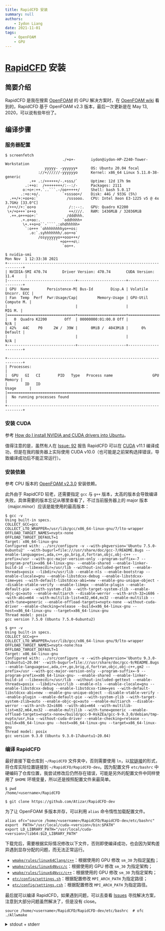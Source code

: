 ```yaml
---
title: RapidCFD 安装
summary: null
authors:
    - Iydon Liang
date: 2021-11-01
tags:
    - OpenFOAM
    - GPU
---
```


# [RapidCFD](https://github.com/Atizar/RapidCFD-dev) 安装
## 简要介绍
RapidCFD 是我在搜索 [OpenFOAM](https://openfoam.org/) 的 GPU 解决方案时，在 [OpenFOAM wiki](https://openfoamwiki.net/index.php/GPGPU) 看到的，RapidCFD 基于 OpenFOAM v2.3 版本，最后一次更新是在 May 13, 2020，可以说有些年份了。


## 编译步骤
### 服务器配置
```text linenums="1"
$ screenfetch
                          ./+o+-       iydon@iydon-HP-Z240-Tower-Workstation
                  yyyyy- -yyyyyy+      OS: Ubuntu 20.04 focal
               ://+//////-yyyyyyo      Kernel: x86_64 Linux 5.11.0-38-generic
           .++ .:/++++++/-.+sss/`      Uptime: 12d 17h 9m
         .:++o:  /++++++++/:--:/-      Packages: 2111
        o:+o+:++.`..```.-/oo+++++/     Shell: bash 5.0.17
       .:+o:+o/.          `+sssoo+/    Disk: 44G / 933G (5%)
  .++/+:+oo+o:`             /sssooo.   CPU: Intel Xeon E3-1225 v5 @ 4x 3.7GHz [33.0°C]
 /+++//+:`oo+o               /::--:.   GPU: Quadro K2200
 \+/+o+++`o++o               ++////.   RAM: 1436MiB / 32036MiB
  .++.o+++oo+:`             /dddhhh.
       .+.o+oo:.          `oddhhhh+
        \+.++o+o``-````.:ohdhhhhh+
         `:o+++ `ohhhhhhhhyo++os:
           .o:`.syhhhhhhh/.oo++o`
               /osyyyyyyo++ooo+++/
                   ````` +oo+++o\:
                          `oo++.
```

```text linenums="1"
$ nvidia-smi
Mon Nov  1 12:33:38 2021
+-----------------------------------------------------------------------------+
| NVIDIA-SMI 470.74       Driver Version: 470.74       CUDA Version: 11.4     |
|-------------------------------+----------------------+----------------------+
| GPU  Name        Persistence-M| Bus-Id        Disp.A | Volatile Uncorr. ECC |
| Fan  Temp  Perf  Pwr:Usage/Cap|         Memory-Usage | GPU-Util  Compute M. |
|                               |                      |               MIG M. |
|===============================+======================+======================|
|   0  Quadro K2200        Off  | 00000000:01:00.0 Off |                  N/A |
| 42%   44C    P0     2W /  39W |      0MiB /  4043MiB |      0%      Default |
|                               |                      |                  N/A |
+-------------------------------+----------------------+----------------------+

+-----------------------------------------------------------------------------+
| Processes:                                                                  |
|  GPU   GI   CI        PID   Type   Process name                  GPU Memory |
|        ID   ID                                                   Usage      |
|=============================================================================|
|  No running processes found                                                 |
+-----------------------------------------------------------------------------+
```

### 安装 CUDA
参考 [How do I install NVIDIA and CUDA drivers into Ubuntu](https://askubuntu.com/questions/1077061/how-do-i-install-nvidia-and-cuda-drivers-into-ubuntu/1077063#1077063)。

值得注意的是，虽然有人在 [Issue: 92](https://github.com/Atizar/RapidCFD-dev/issues/92) 报告 RapidCFD 可以在 [CUDA](https://developer.nvidia.com/cuda-toolkit) v11.1 编译成功，但是在我的服务器上实际使用 CUDA v10.0（也可能是之前架构选择错误，导致编译成功后不能正常运行）。

### 安装依赖
参考 CPU 版本的 [OpenFOAM v2.3.0](https://openfoamwiki.net/index.php/Installation/Linux/OpenFOAM-2.3.0/Ubuntu) 安装依赖。

此外由于 RapidCFD 较老，还需要指定 `gcc` 与 `g++` 版本，太高的版本会导致编译失败，具体需要的版本忘记从哪里查看了，不过当前服务器上的 major 版本（major.minor）应该是能使用的最高版本：
```shell linenums="1"
$ gcc -v
Using built-in specs.
COLLECT_GCC=gcc
COLLECT_LTO_WRAPPER=/usr/lib/gcc/x86_64-linux-gnu/7/lto-wrapper
OFFLOAD_TARGET_NAMES=nvptx-none
OFFLOAD_TARGET_DEFAULT=1
Target: x86_64-linux-gnu
Configured with: ../src/configure -v --with-pkgversion='Ubuntu 7.5.0-6ubuntu2' --with-bugurl=file:///usr/share/doc/gcc-7/README.Bugs --enable-languages=c,ada,c++,go,brig,d,fortran,objc,obj-c++ --prefix=/usr --with-gcc-major-version-only --program-suffix=-7 --program-prefix=x86_64-linux-gnu- --enable-shared --enable-linker-build-id --libexecdir=/usr/lib --without-included-gettext --enable-threads=posix --libdir=/usr/lib --enable-nls --enable-bootstrap --enable-clocale=gnu --enable-libstdcxx-debug --enable-libstdcxx-time=yes --with-default-libstdcxx-abi=new --enable-gnu-unique-object --disable-vtable-verify --enable-libmpx --enable-plugin --enable-default-pie --with-system-zlib --with-target-system-zlib --enable-objc-gc=auto --enable-multiarch --disable-werror --with-arch-32=i686 --with-abi=m64 --with-multilib-list=m32,m64,mx32 --enable-multilib --with-tune=generic --enable-offload-targets=nvptx-none --without-cuda-driver --enable-checking=release --build=x86_64-linux-gnu --host=x86_64-linux-gnu --target=x86_64-linux-gnu
Thread model: posix
gcc version 7.5.0 (Ubuntu 7.5.0-6ubuntu2)

$ g++ -v
Using built-in specs.
COLLECT_GCC=g++
COLLECT_LTO_WRAPPER=/usr/lib/gcc/x86_64-linux-gnu/9/lto-wrapper
OFFLOAD_TARGET_NAMES=nvptx-none:hsa
OFFLOAD_TARGET_DEFAULT=1
Target: x86_64-linux-gnu
Configured with: ../src/configure -v --with-pkgversion='Ubuntu 9.3.0-17ubuntu1~20.04' --with-bugurl=file:///usr/share/doc/gcc-9/README.Bugs --enable-languages=c,ada,c++,go,brig,d,fortran,objc,obj-c++,gm2 --prefix=/usr --with-gcc-major-version-only --program-suffix=-9 --program-prefix=x86_64-linux-gnu- --enable-shared --enable-linker-build-id --libexecdir=/usr/lib --without-included-gettext --enable-threads=posix --libdir=/usr/lib --enable-nls --enable-clocale=gnu --enable-libstdcxx-debug --enable-libstdcxx-time=yes --with-default-libstdcxx-abi=new --enable-gnu-unique-object --disable-vtable-verify --enable-plugin --enable-default-pie --with-system-zlib --with-target-system-zlib=auto --enable-objc-gc=auto --enable-multiarch --disable-werror --with-arch-32=i686 --with-abi=m64 --with-multilib-list=m32,m64,mx32 --enable-multilib --with-tune=generic --enable-offload-targets=nvptx-none=/build/gcc-9-HskZEa/gcc-9-9.3.0/debian/tmp-nvptx/usr,hsa --without-cuda-driver --enable-checking=release --build=x86_64-linux-gnu --host=x86_64-linux-gnu --target=x86_64-linux-gnu
Thread model: posix
gcc version 9.3.0 (Ubuntu 9.3.0-17ubuntu1~20.04)
```

### 编译 RapidCFD
最好直接下载仓库到 `~/RapidCFD` 文件夹中，否则需要使用 `ln`，以[软链接](https://en.wikipedia.org/wiki/Symbolic_link)的形式，将仓库实际位置链接到 `~/RapidCFD/RapidCFD-dev`。因为配置文件 `etc/bashrc` 中硬编码了仓库位置，我尝试修改后仍然存在错误，可能是另外的配置文件中同样使用了 `$HOME` 环境变量，所以还是按照配置文件来最简单。
```shell linenums="1"
$ pwd
/home/<username>/RapidCFD

$ git clone https://github.com/Atizar/RapidCFD-dev
```

为了让 OpenFOAM 多版本并存，可以利用 `alias` 命令惰性加载配置文件。
```shell linenums="1"
alias ofc="source /home/<username>/RapidCFD/RapidCFD-dev/etc/bashrc"
export  PATH="/usr/local/cuda-<version>/bin:$PATH"
export LD_LIBRARY_PATH="/usr/local/cuda-<version>/lib64:$LD_LIBRARY_PATH"
```

下载完后，需要根据实际情况修改以下文件，否则即使编译成功，也会因为架构差异遇到显存分配的问题，而无法正常运行。

- [`wmake/rules/linux64Clang/c++`](https://github.com/Atizar/RapidCFD-dev/blob/master/wmake/rules/linux64Clang/c++)：根据使用的 GPU 修改 `sm_30` 为指定[架构](https://developer.nvidia.com/cuda-gpus)；
- [`wmake/rules/linux64Nvcc/c`](https://github.com/Atizar/RapidCFD-dev/blob/master/wmake/rules/linux64Nvcc/c)：根据使用的 GPU 修改 `sm_30` 为指定架构；
- [`wmake/rules/linux64Nvcc/c++`](https://github.com/Atizar/RapidCFD-dev/blob/master/wmake/rules/linux64Nvcc/c++)：根据使用的 GPU 修改 `sm_30` 为指定架构；
- [`etc/config/settings.sh`](https://github.com/Atizar/RapidCFD-dev/blob/master/etc/config/settings.sh)：根据配置修改 `MPI_ARCH_PATH` 为指定路径；
- [`etc/config/settings.csh`](https://github.com/Atizar/RapidCFD-dev/blob/master/etc/config/settings.csh)：根据配置修改 `MPI_ARCH_PATH` 为指定路径。

最后就可以编译 RapidCFD，如果遇到问题，可以去查看 [Issues](https://github.com/Atizar/RapidCFD-dev/issues) 寻找解决方案，注意到大部分问题虽然解决了，但是没有 close。
```shell linenums="1"
source /home/<username>/RapidCFD/RapidCFD-dev/etc/bashrc  # ofc
./Allwmake
```

<details>
<summary>stdout + stderr</summary>
```text linenums="1"
make: Nothing to be done for 'all'.
no ThirdParty sources found - skipping
+ wmakePrintBuild -check
same version as previous build
+ wmakeLnInclude OpenFOAM
+ wmakeLnInclude OSspecific/POSIX
+ Pstream/Allwmake
+ wmake libso dummy
'/home/<username>/RapidCFD/RapidCFD-dev/platforms/linux64NvccDPOpt/lib/dummy/libPstream.so' is up to date.
+ set +x

Note: ignore spurious warnings about missing mpicxx.h headers

wmake libso mpi
'/home/<username>/RapidCFD/RapidCFD-dev/platforms/linux64NvccDPOpt/lib/openmpi-4.0.2/libPstream.so' is up to date.
+ OSspecific/POSIX/Allwmake
'/home/<username>/RapidCFD/RapidCFD-dev/platforms/linux64NvccDPOpt/lib/libOSspecific.o' is up to date.
+ wmake libso OpenFOAM
'/home/<username>/RapidCFD/RapidCFD-dev/platforms/linux64NvccDPOpt/lib/libOpenFOAM.so' is up to date.
+ wmake libso fileFormats
'/home/<username>/RapidCFD/RapidCFD-dev/platforms/linux64NvccDPOpt/lib/libfileFormats.so' is up to date.
+ wmake libso surfMesh
'/home/<username>/RapidCFD/RapidCFD-dev/platforms/linux64NvccDPOpt/lib/libsurfMesh.so' is up to date.
+ wmake libso triSurface
'/home/<username>/RapidCFD/RapidCFD-dev/platforms/linux64NvccDPOpt/lib/libtriSurface.so' is up to date.
+ wmake libso meshTools
'/home/<username>/RapidCFD/RapidCFD-dev/platforms/linux64NvccDPOpt/lib/libmeshTools.so' is up to date.
+ wmake libso edgeMesh
'/home/<username>/RapidCFD/RapidCFD-dev/platforms/linux64NvccDPOpt/lib/libedgeMesh.so' is up to date.
+ wmake libso finiteVolume
'/home/<username>/RapidCFD/RapidCFD-dev/platforms/linux64NvccDPOpt/lib/libfiniteVolume.so' is up to date.
+ wmake libso lagrangian/basic
'/home/<username>/RapidCFD/RapidCFD-dev/platforms/linux64NvccDPOpt/lib/liblagrangian.so' is up to date.
+ wmake libso genericPatchFields
'/home/<username>/RapidCFD/RapidCFD-dev/platforms/linux64NvccDPOpt/lib/libgenericPatchFields.so' is up to date.
+ wmake libso sampling
'/home/<username>/RapidCFD/RapidCFD-dev/platforms/linux64NvccDPOpt/lib/libsampling.so' is up to date.
+ wmake libso dynamicFvMesh
'/home/<username>/RapidCFD/RapidCFD-dev/platforms/linux64NvccDPOpt/lib/libdynamicFvMesh.so' is up to date.
+ thermophysicalModels/Allwmake
+ wmake libso specie
'/home/<username>/RapidCFD/RapidCFD-dev/platforms/linux64NvccDPOpt/lib/libspecie.so' is up to date.
+ wmake libso solidSpecie
'/home/<username>/RapidCFD/RapidCFD-dev/platforms/linux64NvccDPOpt/lib/libsolidSpecie.so' is up to date.
+ wmake libso thermophysicalFunctions
'/home/<username>/RapidCFD/RapidCFD-dev/platforms/linux64NvccDPOpt/lib/libthermophysicalFunctions.so' is up to date.
+ ./properties/Allwmake
+ wmake libso liquidProperties
'/home/<username>/RapidCFD/RapidCFD-dev/platforms/linux64NvccDPOpt/lib/libliquidProperties.so' is up to date.+ wmake libso liquidMixtureProperties
'/home/<username>/RapidCFD/RapidCFD-dev/platforms/linux64NvccDPOpt/lib/libliquidMixtureProperties.so' is up to date.
+ wmake libso solidProperties
'/home/<username>/RapidCFD/RapidCFD-dev/platforms/linux64NvccDPOpt/lib/libsolidProperties.so' is up to date. + wmake libso solidMixtureProperties
'/home/<username>/RapidCFD/RapidCFD-dev/platforms/linux64NvccDPOpt/lib/libsolidMixtureProperties.so' is up to date.
+ wmake libso basic
'/home/<username>/RapidCFD/RapidCFD-dev/platforms/linux64NvccDPOpt/lib/libfluidThermophysicalModels.so' is up to date.
+ wmake libso barotropicCompressibilityModel
'/home/<username>/RapidCFD/RapidCFD-dev/platforms/linux64NvccDPOpt/lib/libbarotropicCompressibilityModel.so' is up to date.
+ wmake libso solidThermo
'/home/<username>/RapidCFD/RapidCFD-dev/platforms/linux64NvccDPOpt/lib/libsolidThermo.so' is up to date.
+ wmake libso radiationModels
'/home/<username>/RapidCFD/RapidCFD-dev/platforms/linux64NvccDPOpt/lib/libradiationModels.so' is up to date. + transportModels/Allwmake
+ wmake libso twoPhaseMixture
'/home/<username>/RapidCFD/RapidCFD-dev/platforms/linux64NvccDPOpt/lib/libtwoPhaseMixture.so' is up to date. + wmake libso interfaceProperties
'/home/<username>/RapidCFD/RapidCFD-dev/platforms/linux64NvccDPOpt/lib/libinterfaceProperties.so' is up to date.
+ wmake libso twoPhaseProperties
'/home/<username>/RapidCFD/RapidCFD-dev/platforms/linux64NvccDPOpt/lib/libtwoPhaseProperties.so' is up to date.
+ wmake libso incompressible
'/home/<username>/RapidCFD/RapidCFD-dev/platforms/linux64NvccDPOpt/lib/libincompressibleTransportModels.so' is up to date.
+ wmake libso compressible
'/home/<username>/RapidCFD/RapidCFD-dev/platforms/linux64NvccDPOpt/lib/libcompressibleTransportModels.so' is up to date.
+ wmake libso immiscibleIncompressibleTwoPhaseMixture
'/home/<username>/RapidCFD/RapidCFD-dev/platforms/linux64NvccDPOpt/lib/libimmiscibleIncompressibleTwoPhaseMixture.so' is up to date.
+ turbulenceModels/Allwmake
+ LES/Allwmake
+ wmakeLnInclude ../incompressible/LES
+ wmake libso LESfilters
'/home/<username>/RapidCFD/RapidCFD-dev/platforms/linux64NvccDPOpt/lib/libLESfilters.so' is up to date.
+ wmake libso LESdeltas
'/home/<username>/RapidCFD/RapidCFD-dev/platforms/linux64NvccDPOpt/lib/libLESdeltas.so' is up to date.
+ incompressible/Allwmake
+ wmake libso turbulenceModel
'/home/<username>/RapidCFD/RapidCFD-dev/platforms/linux64NvccDPOpt/lib/libincompressibleTurbulenceModel.so' is up to date.
+ wmake libso RAS
'/home/<username>/RapidCFD/RapidCFD-dev/platforms/linux64NvccDPOpt/lib/libincompressibleRASModels.so' is up to date.
+ wmake libso LES
'/home/<username>/RapidCFD/RapidCFD-dev/platforms/linux64NvccDPOpt/lib/libincompressibleLESModels.so' is up to date.
+ compressible/Allwmake
+ wmake libso turbulenceModel
'/home/<username>/RapidCFD/RapidCFD-dev/platforms/linux64NvccDPOpt/lib/libcompressibleTurbulenceModel.so' is up to date.
+ wmake libso RAS
'/home/<username>/RapidCFD/RapidCFD-dev/platforms/linux64NvccDPOpt/lib/libcompressibleRASModels.so' is up to date.
+ wmake libso LES
'/home/<username>/RapidCFD/RapidCFD-dev/platforms/linux64NvccDPOpt/lib/libcompressibleLESModels.so' is up to date.
+ wmake libso derivedFvPatchFields
'/home/<username>/RapidCFD/RapidCFD-dev/platforms/linux64NvccDPOpt/lib/libturbulenceDerivedFvPatchFields.so' is up to date.
+ TurbulenceModels/Allwmake
+ wmake libso turbulenceModels
'/home/<username>/RapidCFD/RapidCFD-dev/platforms/linux64NvccDPOpt/lib/libturbulenceModels.so' is up to date.+ wmake libso incompressible
'/home/<username>/RapidCFD/RapidCFD-dev/platforms/linux64NvccDPOpt/lib/libincompressibleTurbulenceModels.so' is up to date.
+ wmake libso compressible
'/home/<username>/RapidCFD/RapidCFD-dev/platforms/linux64NvccDPOpt/lib/libcompressibleTurbulenceModels.so' is up to date.
+ wmakeLnInclude phaseIncompressible
+ wmakeLnInclude phaseCompressible
+ wmake libso regionModels/regionModel
'/home/<username>/RapidCFD/RapidCFD-dev/platforms/linux64NvccDPOpt/lib/libregionModels.so' is up to date.
+ wmake libso fvMotionSolver
'/home/<username>/RapidCFD/RapidCFD-dev/platforms/linux64NvccDPOpt/lib/libfvMotionSolvers.so' is up to date. + wmake libso fvOptions
'/home/<username>/RapidCFD/RapidCFD-dev/platforms/linux64NvccDPOpt/lib/libfvOptions.so' is up to date.
+ postProcessing/Allwmake
+ wmake libo postCalc
'/home/<username>/RapidCFD/RapidCFD-dev/platforms/linux64NvccDPOpt/lib/postCalc.o' is up to date.
+ wmake libso foamCalcFunctions
'/home/<username>/RapidCFD/RapidCFD-dev/platforms/linux64NvccDPOpt/lib/libfoamCalcFunctions.so' is up to date.
+ functionObjects/Allwmake
+ wmake libso field
'/home/<username>/RapidCFD/RapidCFD-dev/platforms/linux64NvccDPOpt/lib/libfieldFunctionObjects.so' is up to date.
+ wmake libso forces
'/home/<username>/RapidCFD/RapidCFD-dev/platforms/linux64NvccDPOpt/lib/libforces.so' is up to date.
+ wmake libso fvTools
'/home/<username>/RapidCFD/RapidCFD-dev/platforms/linux64NvccDPOpt/lib/libFVFunctionObjects.so' is up to date.
+ wmake libso IO
'/home/<username>/RapidCFD/RapidCFD-dev/platforms/linux64NvccDPOpt/lib/libIOFunctionObjects.so' is up to date.
+ wmake libso jobControl
'/home/<username>/RapidCFD/RapidCFD-dev/platforms/linux64NvccDPOpt/lib/libjobControl.so' is up to date.
+ wmake libso systemCall
'/home/<username>/RapidCFD/RapidCFD-dev/platforms/linux64NvccDPOpt/lib/libsystemCall.so' is up to date.
+ wmake libso utilities
'/home/<username>/RapidCFD/RapidCFD-dev/platforms/linux64NvccDPOpt/lib/libutilityFunctionObjects.so' is up to date.
+ wmake libso sixDoFRigidBodyMotion
'/home/<username>/RapidCFD/RapidCFD-dev/platforms/linux64NvccDPOpt/lib/libsixDoFRigidBodyMotion.so' is up to date.
+ wmake all solvers/basic
make[1]: Entering directory '/opt/OpenFOAM/RapidCFD-dev/applications/solvers/basic/laplacianFoam'
make[1]: '/home/<username>/RapidCFD/RapidCFD-dev/platforms/linux64NvccDPOpt/bin/laplacianFoam' is up to date.make[1]: Leaving directory '/opt/OpenFOAM/RapidCFD-dev/applications/solvers/basic/laplacianFoam'
make[1]: Entering directory '/opt/OpenFOAM/RapidCFD-dev/applications/solvers/basic/potentialFoam'
make[1]: '/home/<username>/RapidCFD/RapidCFD-dev/platforms/linux64NvccDPOpt/bin/potentialFoam' is up to date.make[1]: Leaving directory '/opt/OpenFOAM/RapidCFD-dev/applications/solvers/basic/potentialFoam'
make[1]: Entering directory '/opt/OpenFOAM/RapidCFD-dev/applications/solvers/basic/scalarTransportFoam' make[1]: '/home/<username>/RapidCFD/RapidCFD-dev/platforms/linux64NvccDPOpt/bin/scalarTransportFoam' is up to date.
make[1]: Leaving directory '/opt/OpenFOAM/RapidCFD-dev/applications/solvers/basic/scalarTransportFoam'
+ wmake all solvers/incompressible
make[1]: Entering directory '/opt/OpenFOAM/RapidCFD-dev/applications/solvers/incompressible/adjointShapeOptimizationFoam'
make[1]: '/home/<username>/RapidCFD/RapidCFD-dev/platforms/linux64NvccDPOpt/bin/adjointShapeOptimizationFoam' is up to date.
make[1]: Leaving directory '/opt/OpenFOAM/RapidCFD-dev/applications/solvers/incompressible/adjointShapeOptimizationFoam'
make[1]: Entering directory '/opt/OpenFOAM/RapidCFD-dev/applications/solvers/incompressible/icoFoam'
make[1]: '/home/<username>/RapidCFD/RapidCFD-dev/platforms/linux64NvccDPOpt/bin/icoFoam' is up to date.
make[1]: Leaving directory '/opt/OpenFOAM/RapidCFD-dev/applications/solvers/incompressible/icoFoam'
make[1]: Entering directory '/opt/OpenFOAM/RapidCFD-dev/applications/solvers/incompressible/nonNewtonianIcoFoam'
make[1]: '/home/<username>/RapidCFD/RapidCFD-dev/platforms/linux64NvccDPOpt/bin/nonNewtonianIcoFoam' is up to date.
make[1]: Leaving directory '/opt/OpenFOAM/RapidCFD-dev/applications/solvers/incompressible/nonNewtonianIcoFoam'
+ wmake
make[1]: Entering directory '/opt/OpenFOAM/RapidCFD-dev/applications/solvers/incompressible/pimpleFoam' make[1]: '/home/<username>/RapidCFD/RapidCFD-dev/platforms/linux64NvccDPOpt/bin/pimpleFoam' is up to date.
make[1]: Leaving directory '/opt/OpenFOAM/RapidCFD-dev/applications/solvers/incompressible/pimpleFoam'
+ wmake SRFPimpleFoam
make[1]: Entering directory '/opt/OpenFOAM/RapidCFD-dev/applications/solvers/incompressible/pimpleFoam/SRFPimpleFoam'
make[1]: '/home/<username>/RapidCFD/RapidCFD-dev/platforms/linux64NvccDPOpt/bin/SRFPimpleFoam' is up to date.make[1]: Leaving directory '/opt/OpenFOAM/RapidCFD-dev/applications/solvers/incompressible/pimpleFoam/SRFPimpleFoam'
+ wmake pimpleDyMFoam
make[1]: Entering directory '/opt/OpenFOAM/RapidCFD-dev/applications/solvers/incompressible/pimpleFoam/pimpleDyMFoam'
make[1]: '/home/<username>/RapidCFD/RapidCFD-dev/platforms/linux64NvccDPOpt/bin/pimpleDyMFoam' is up to date.make[1]: Leaving directory '/opt/OpenFOAM/RapidCFD-dev/applications/solvers/incompressible/pimpleFoam/pimpleDyMFoam'
make[1]: Entering directory '/opt/OpenFOAM/RapidCFD-dev/applications/solvers/incompressible/pisoFoam'
make[1]: '/home/<username>/RapidCFD/RapidCFD-dev/platforms/linux64NvccDPOpt/bin/pisoFoam' is up to date.
make[1]: Leaving directory '/opt/OpenFOAM/RapidCFD-dev/applications/solvers/incompressible/pisoFoam'
make[1]: Entering directory '/opt/OpenFOAM/RapidCFD-dev/applications/solvers/incompressible/shallowWaterFoam'
make[1]: '/home/<username>/RapidCFD/RapidCFD-dev/platforms/linux64NvccDPOpt/bin/shallowWaterFoam' is up to date.
make[1]: Leaving directory '/opt/OpenFOAM/RapidCFD-dev/applications/solvers/incompressible/shallowWaterFoam'
+ wmake
make[1]: Entering directory '/opt/OpenFOAM/RapidCFD-dev/applications/solvers/incompressible/simpleFoam' make[1]: '/home/<username>/RapidCFD/RapidCFD-dev/platforms/linux64NvccDPOpt/bin/simpleFoam' is up to date.
make[1]: Leaving directory '/opt/OpenFOAM/RapidCFD-dev/applications/solvers/incompressible/simpleFoam'
+ wmake SRFSimpleFoam
make[1]: Entering directory '/opt/OpenFOAM/RapidCFD-dev/applications/solvers/incompressible/simpleFoam/SRFSimpleFoam'
make[1]: '/home/<username>/RapidCFD/RapidCFD-dev/platforms/linux64NvccDPOpt/bin/SRFSimpleFoam' is up to date.make[1]: Leaving directory '/opt/OpenFOAM/RapidCFD-dev/applications/solvers/incompressible/simpleFoam/SRFSimpleFoam'
+ wmake porousSimpleFoam
make[1]: Entering directory '/opt/OpenFOAM/RapidCFD-dev/applications/solvers/incompressible/simpleFoam/porousSimpleFoam'
make[1]: '/home/<username>/RapidCFD/RapidCFD-dev/platforms/linux64NvccDPOpt/bin/porousSimpleFoam' is up to date.
make[1]: Leaving directory '/opt/OpenFOAM/RapidCFD-dev/applications/solvers/incompressible/simpleFoam/porousSimpleFoam'
+ wmake all solvers/compressible
+ wmake libso BCs
make[1]: Entering directory '/opt/OpenFOAM/RapidCFD-dev/applications/solvers/compressible/rhoCentralFoam/BCs'
'/home/<username>/RapidCFD/RapidCFD-dev/platforms/linux64NvccDPOpt/lib/librhoCentralFoam.so' is up to date.
make[1]: Leaving directory '/opt/OpenFOAM/RapidCFD-dev/applications/solvers/compressible/rhoCentralFoam/BCs'
+ wmake
make[1]: Entering directory '/opt/OpenFOAM/RapidCFD-dev/applications/solvers/compressible/rhoCentralFoam'
make[1]: '/home/<username>/RapidCFD/RapidCFD-dev/platforms/linux64NvccDPOpt/bin/rhoCentralFoam' is up to date.
make[1]: Leaving directory '/opt/OpenFOAM/RapidCFD-dev/applications/solvers/compressible/rhoCentralFoam'+ wmake rhoCentralDyMFoam
make[1]: Entering directory '/opt/OpenFOAM/RapidCFD-dev/applications/solvers/compressible/rhoCentralFoam/rhoCentralDyMFoam'
make[1]: '/home/<username>/RapidCFD/RapidCFD-dev/platforms/linux64NvccDPOpt/bin/rhoCentralDyMFoam' is up to date.
make[1]: Leaving directory '/opt/OpenFOAM/RapidCFD-dev/applications/solvers/compressible/rhoCentralFoam/rhoCentralDyMFoam'
+ wmake
make[1]: Entering directory '/opt/OpenFOAM/RapidCFD-dev/applications/solvers/compressible/rhoPimpleFoam'make[1]: '/home/<username>/RapidCFD/RapidCFD-dev/platforms/linux64NvccDPOpt/bin/rhoPimpleFoam' is up to date.make[1]: Leaving directory '/opt/OpenFOAM/RapidCFD-dev/applications/solvers/compressible/rhoPimpleFoam' + wmake rhoPimplecFoam
make[1]: Entering directory '/opt/OpenFOAM/RapidCFD-dev/applications/solvers/compressible/rhoPimpleFoam/rhoPimplecFoam'
make[1]: '/home/<username>/RapidCFD/RapidCFD-dev/platforms/linux64NvccDPOpt/bin/rhoPimplecFoam' is up to date.
make[1]: Leaving directory '/opt/OpenFOAM/RapidCFD-dev/applications/solvers/compressible/rhoPimpleFoam/rhoPimplecFoam'
+ wmake rhoPimpleDyMFoam
make[1]: Entering directory '/opt/OpenFOAM/RapidCFD-dev/applications/solvers/compressible/rhoPimpleFoam/rhoPimpleDyMFoam'
make[1]: '/home/<username>/RapidCFD/RapidCFD-dev/platforms/linux64NvccDPOpt/bin/rhoPimpleDyMFoam' is up to date.
make[1]: Leaving directory '/opt/OpenFOAM/RapidCFD-dev/applications/solvers/compressible/rhoPimpleFoam/rhoPimpleDyMFoam'
+ wmake
make[1]: Entering directory '/opt/OpenFOAM/RapidCFD-dev/applications/solvers/compressible/rhoSimpleFoam'make[1]: '/home/<username>/RapidCFD/RapidCFD-dev/platforms/linux64NvccDPOpt/bin/rhoSimpleFoam' is up to date.make[1]: Leaving directory '/opt/OpenFOAM/RapidCFD-dev/applications/solvers/compressible/rhoSimpleFoam' + wmake rhoPorousSimpleFoam
make[1]: Entering directory '/opt/OpenFOAM/RapidCFD-dev/applications/solvers/compressible/rhoSimpleFoam/rhoPorousSimpleFoam'
make[1]: '/home/<username>/RapidCFD/RapidCFD-dev/platforms/linux64NvccDPOpt/bin/rhoPorousSimpleFoam' is up to date.
make[1]: Leaving directory '/opt/OpenFOAM/RapidCFD-dev/applications/solvers/compressible/rhoSimpleFoam/rhoPorousSimpleFoam'
+ wmake rhoSimplecFoam
make[1]: Entering directory '/opt/OpenFOAM/RapidCFD-dev/applications/solvers/compressible/rhoSimpleFoam/rhoSimplecFoam'
make[1]: '/home/<username>/RapidCFD/RapidCFD-dev/platforms/linux64NvccDPOpt/bin/rhoSimplecFoam' is up to date.
make[1]: Leaving directory '/opt/OpenFOAM/RapidCFD-dev/applications/solvers/compressible/rhoSimpleFoam/rhoSimplecFoam'
+ wmake
make[1]: Entering directory '/opt/OpenFOAM/RapidCFD-dev/applications/solvers/compressible/sonicFoam'
make[1]: '/home/<username>/RapidCFD/RapidCFD-dev/platforms/linux64NvccDPOpt/bin/sonicFoam' is up to date.
make[1]: Leaving directory '/opt/OpenFOAM/RapidCFD-dev/applications/solvers/compressible/sonicFoam'
+ wmake sonicDyMFoam
make[1]: Entering directory '/opt/OpenFOAM/RapidCFD-dev/applications/solvers/compressible/sonicFoam/sonicDyMFoam'
make[1]: '/home/<username>/RapidCFD/RapidCFD-dev/platforms/linux64NvccDPOpt/bin/sonicDyMFoam' is up to date. make[1]: Leaving directory '/opt/OpenFOAM/RapidCFD-dev/applications/solvers/compressible/sonicFoam/sonicDyMFoam'
+ wmake sonicLiquidFoam
make[1]: Entering directory '/opt/OpenFOAM/RapidCFD-dev/applications/solvers/compressible/sonicFoam/sonicLiquidFoam'
make[1]: '/home/<username>/RapidCFD/RapidCFD-dev/platforms/linux64NvccDPOpt/bin/sonicLiquidFoam' is up to date.
make[1]: Leaving directory '/opt/OpenFOAM/RapidCFD-dev/applications/solvers/compressible/sonicFoam/sonicLiquidFoam'
+ wmake all solvers/heatTransfer
make[1]: Entering directory '/opt/OpenFOAM/RapidCFD-dev/applications/solvers/heatTransfer/buoyantBoussinesqPimpleFoam'
make[1]: '/home/<username>/RapidCFD/RapidCFD-dev/platforms/linux64NvccDPOpt/bin/buoyantBoussinesqPimpleFoam' is up to date.
make[1]: Leaving directory '/opt/OpenFOAM/RapidCFD-dev/applications/solvers/heatTransfer/buoyantBoussinesqPimpleFoam'
make[1]: Entering directory '/opt/OpenFOAM/RapidCFD-dev/applications/solvers/heatTransfer/buoyantBoussinesqSimpleFoam'
make[1]: '/home/<username>/RapidCFD/RapidCFD-dev/platforms/linux64NvccDPOpt/bin/buoyantBoussinesqSimpleFoam' is up to date.
make[1]: Leaving directory '/opt/OpenFOAM/RapidCFD-dev/applications/solvers/heatTransfer/buoyantBoussinesqSimpleFoam'
make[1]: Entering directory '/opt/OpenFOAM/RapidCFD-dev/applications/solvers/heatTransfer/buoyantPimpleFoam'
make[1]: '/home/<username>/RapidCFD/RapidCFD-dev/platforms/linux64NvccDPOpt/bin/buoyantPimpleFoam' is up to date.
make[1]: Leaving directory '/opt/OpenFOAM/RapidCFD-dev/applications/solvers/heatTransfer/buoyantPimpleFoam'
make[1]: Entering directory '/opt/OpenFOAM/RapidCFD-dev/applications/solvers/heatTransfer/buoyantSimpleFoam'
make[1]: '/home/<username>/RapidCFD/RapidCFD-dev/platforms/linux64NvccDPOpt/bin/buoyantSimpleFoam' is up to date.
make[1]: Leaving directory '/opt/OpenFOAM/RapidCFD-dev/applications/solvers/heatTransfer/buoyantSimpleFoam'
make[1]: Entering directory '/opt/OpenFOAM/RapidCFD-dev/applications/solvers/heatTransfer/thermoFoam'
make[1]: '/home/<username>/RapidCFD/RapidCFD-dev/platforms/linux64NvccDPOpt/bin/thermoFoam' is up to date.
make[1]: Leaving directory '/opt/OpenFOAM/RapidCFD-dev/applications/solvers/heatTransfer/thermoFoam'
+ wmake all solvers/multiphase/interFoam
+ wmake
make: '/home/<username>/RapidCFD/RapidCFD-dev/platforms/linux64NvccDPOpt/bin/interFoam' is up to date.
+ wmake interDyMFoam
make: '/home/<username>/RapidCFD/RapidCFD-dev/platforms/linux64NvccDPOpt/bin/interDyMFoam' is up to date.
+ wmake porousInterFoam
make: '/home/<username>/RapidCFD/RapidCFD-dev/platforms/linux64NvccDPOpt/bin/porousInterFoam' is up to date. + wmake all solvers/multiphase/driftFluxFoam
+ wmake libso mixtureViscosityModels
'/home/<username>/RapidCFD/RapidCFD-dev/platforms/linux64NvccDPOpt/lib/libdriftFluxTransportModels.so' is up to date.
+ wmake libso relativeVelocityModels
'/home/<username>/RapidCFD/RapidCFD-dev/platforms/linux64NvccDPOpt/lib/libdriftFluxRelativeVelocityModels.so' is up to date.
+ wmake
make: '/home/<username>/RapidCFD/RapidCFD-dev/platforms/linux64NvccDPOpt/bin/driftFluxFoam' is up to date.
```
</details>

### 测试案例
案例 [cavity](../assets/zip/cavity.7z) 已经使用 `blockMesh` 构建网格，只需要使用 `icoFoam` 计算即可。


## 踩过的坑
### [Windows Subsystem for Linux (WSL)](https://docs.microsoft.com/en-us/windows/wsl/install)
本来参考 [CUDA on WSL User Guide](https://docs.nvidia.com/cuda/wsl-user-guide/index.html) 想在 WSL 中安装 RapidCFD，但是最后才从文章中看到，WSL 是从 CUDA v11.x 开始支持的。

|Package|Suggested Versions|
|---|---|
|NVIDIA Windows Driver x86 - CUDA, Video<br />Nvidia-smi (Limited Feature Set)|R495 and later Windows production drivers will officially support WSL2 on Pascal and later GPUs.<br />For the latest features use WSL2 driver published on CUDA Developer Zone.|
|NVIDIA Container Toolkit|Minimum versions - v2.6.0 with libnvidia-container - 1.5.1+|
|CUDA toolkit|Latest CUDA toolkit from 11.x releases can be used. Developer tools: Debuggers and Profilers are not supported yet.|
|NCCL|2.11.4+|

### 前处理、后处理
RapidCFD 并没有编译前处理、后处理软件，所以需要编译配套的 CPU 版本，而 OpenFOAM v2.3 需要的 `gcc` 与 `g++` 的 major 版本更低，v2.3 又与更高版本 OpenFOAM 的案例结构有些许差异，这是需要注意的。
